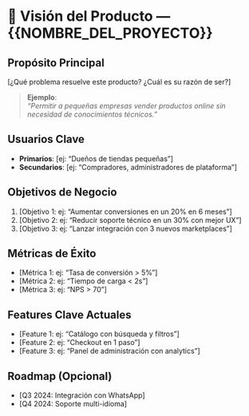 # 🎯 Visión del Producto — {{NOMBRE_DEL_PROYECTO}}

## Propósito Principal
[¿Qué problema resuelve este producto? ¿Cuál es su razón de ser?]

> **Ejemplo**:  
> _“Permitir a pequeñas empresas vender productos online sin necesidad de conocimientos técnicos.”_

## Usuarios Clave
- **Primarios**: [ej: “Dueños de tiendas pequeñas”]
- **Secundarios**: [ej: “Compradores, administradores de plataforma”]

## Objetivos de Negocio
1. [Objetivo 1: ej: “Aumentar conversiones en un 20% en 6 meses”]
2. [Objetivo 2: ej: “Reducir soporte técnico en un 30% con mejor UX”]
3. [Objetivo 3: ej: “Lanzar integración con 3 nuevos marketplaces”]

## Métricas de Éxito
- [Métrica 1: ej: “Tasa de conversión > 5%”]
- [Métrica 2: ej: “Tiempo de carga < 2s”]
- [Métrica 3: ej: “NPS > 70”]

## Features Clave Actuales
- [Feature 1: ej: “Catálogo con búsqueda y filtros”]
- [Feature 2: ej: “Checkout en 1 paso”]
- [Feature 3: ej: “Panel de administración con analytics”]

## Roadmap (Opcional)
- [Q3 2024: Integración con WhatsApp]
- [Q4 2024: Soporte multi-idioma]
